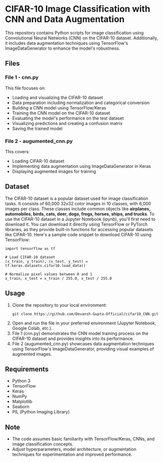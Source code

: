 # CIFAR-10 Image Classification with CNN and Data Augmentation

This repository contains Python scripts for image classification using Convolutional Neural Networks (CNN) on the CIFAR-10 dataset. Additionally, it includes data augmentation techniques using TensorFlow's ImageDataGenerator to enhance the model's robustness.

## **Files**
### **File 1 - cnn.py**
This file focuses on:
- Loading and visualizing the CIFAR-10 dataset
- Data preparation including normalization and categorical conversion
- Building a CNN model using TensorFlow/Keras
- Training the CNN model on the CIFAR-10 dataset
- Evaluating the model's performance on the test dataset
- Visualizing predictions and creating a confusion matrix
- Saving the trained model

### **File 2 - augumented_cnn.py**
This covers:

- Loading CIFAR-10 dataset
- Implementing data augmentation using ImageDataGenerator in Keras
- Displaying augmented images for training

## **Dataset**
The CIFAR-10 dataset is a popular dataset used for image classification tasks. It consists of 60,000 32x32 color images in 10 classes, with 6,000 images per class. These classes include common objects like **airplanes, automobiles, birds, cats, deer, dogs, frogs, horses, ships, and trucks**.
To use the CIFAR-10 dataset in a Jupyter Notebook (ipynb), you'll first need to download it. You can download it directly using TensorFlow or PyTorch libraries, as they provide built-in functions for accessing popular datasets like CIFAR-10.
Here's a sample code snippet to download CIFAR-10 using TensorFlow:
```
import tensorflow as tf

# Load CIFAR-10 dataset
(x_train, y_train), (x_test, y_test) = tf.keras.datasets.cifar10.load_data()

# Normalize pixel values between 0 and 1
x_train, x_test = x_train / 255.0, x_test / 255.0
```


## **Usage**
1. Clone the repository to your local environment:
   ```
   git clone https://github.com/Devansh-Gupta-Official/cifar10_CNN.git
   ```
2. Open and run the file in your preferred environment (Jupyter Notebook, Google Colab, etc.).
3. File 1 (cnn.py) demonstrates the CNN model training process on the CIFAR-10 dataset and provides insights into its performance.
4. File 2 (augumented_cnn.py) showcases data augmentation techniques using TensorFlow's ImageDataGenerator, providing visual examples of augmented images.

## **Requirements**
- Python 3
- TensorFlow
- Keras
- NumPy
- Matplotlib
- Seaborn
- PIL (Python Imaging Library)

## **Note**
- The code assumes basic familiarity with TensorFlow/Keras, CNNs, and image classification concepts.
- Adjust hyperparameters, model architecture, or augmentation techniques for experimentation and improved performance.
